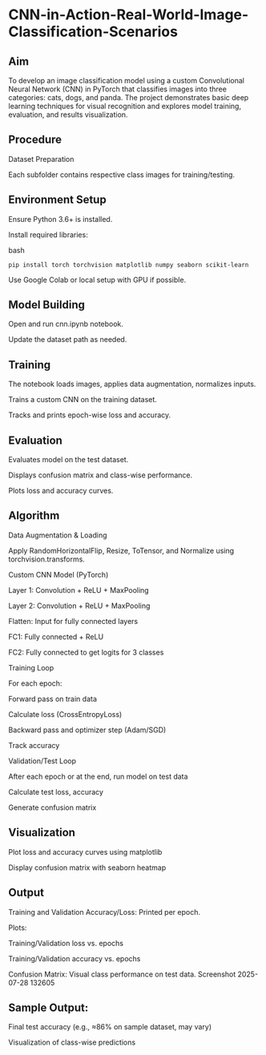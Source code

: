 # CNN-in-Action-Real-World-Image-Classification-Scenarios

## Aim

To develop an image classification model using a custom Convolutional Neural Network (CNN) in PyTorch that classifies images into three categories: cats, dogs, and panda. The project demonstrates basic deep learning techniques for visual recognition and explores model training, evaluation, and results visualization.
## Procedure

Dataset Preparation

Each subfolder contains respective class images for training/testing.
## Environment Setup

Ensure Python 3.6+ is installed.

Install required libraries:

bash

```
pip install torch torchvision matplotlib numpy seaborn scikit-learn
```

Use Google Colab or local setup with GPU if possible.
## Model Building

Open and run cnn.ipynb notebook.

Update the dataset path as needed.
## Training

The notebook loads images, applies data augmentation, normalizes inputs.

Trains a custom CNN on the training dataset.

Tracks and prints epoch-wise loss and accuracy.
## Evaluation

Evaluates model on the test dataset.

Displays confusion matrix and class-wise performance.

Plots loss and accuracy curves.
## Algorithm

Data Augmentation & Loading

Apply RandomHorizontalFlip, Resize, ToTensor, and Normalize using torchvision.transforms.

Custom CNN Model (PyTorch)

Layer 1: Convolution + ReLU + MaxPooling

Layer 2: Convolution + ReLU + MaxPooling

Flatten: Input for fully connected layers

FC1: Fully connected + ReLU

FC2: Fully connected to get logits for 3 classes

Training Loop

For each epoch:

Forward pass on train data

Calculate loss (CrossEntropyLoss)

Backward pass and optimizer step (Adam/SGD)

Track accuracy

Validation/Test Loop

After each epoch or at the end, run model on test data

Calculate test loss, accuracy

Generate confusion matrix
## Visualization

Plot loss and accuracy curves using matplotlib

Display confusion matrix with seaborn heatmap
## Output

Training and Validation Accuracy/Loss: Printed per epoch.

Plots:

Training/Validation loss vs. epochs

Training/Validation accuracy vs. epochs

Confusion Matrix: Visual class performance on test data.
Screenshot 2025-07-28 132605
## Sample Output:

Final test accuracy (e.g., ≈86% on sample dataset, may vary)

Visualization of class-wise predictions
